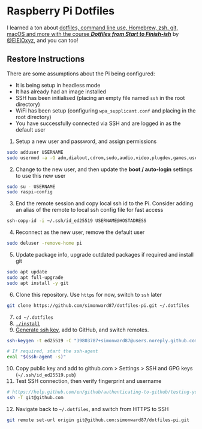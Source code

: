 # Raspberry Pi Dotfiles

I learned a ton about [dotfiles, command line use, Homebrew, zsh, git, macOS and more with the course **_Dotfiles from Start to Finish-ish_**](http://dotfiles.eieio.xyz/) by [@EIEIOxyz](https://twitter.com/EIEIOxyz/), and you can too!

## Restore Instructions

There are some assumptions about the Pi being configured: 

- It is being setup in headless mode
- It has already had an image installed
- SSH has been initialised (placing an empty file named `ssh` in the root directory)
- WiFi has been setup (configuring `wpa_supplicant.conf` and placing in the root directory)
- You have successfully connected via SSH and are logged in as the default user

1. Setup a new user and password, and assign permissions

```sh
sudo adduser USERNAME
sudo usermod -a -G adm,dialout,cdrom,sudo,audio,video,plugdev,games,users,input,netdev,gpio,i2c,spi USERNAME
```

2. Change to the new user, and then update the **boot / auto-login** settings to use this new user

```sh
sudo su - USERNAME
sudo raspi-config
```

3. End the remote session and copy local ssh id to the Pi. Consider adding an alias of the remote to local ssh config file for fast access

```sh
ssh-copy-id -i ~/.ssh/id_ed25519 USERNAME@HOSTADRESS
```

4. Reconnect as the new user, remove the default user

```sh
sudo deluser -remove-home pi
```

5. Update package info, upgrade outdated packages if required and install git

```sh
sudo apt update
sudo apt full-upgrade
sudo apt install -y git
```

6. Clone this repository. Use `https` for now, switch to `ssh` later

```sh
git clone https://github.com/simonward87/dotfiles-pi.git ~/.dotfiles
```

7. `cd ~/.dotfiles`
8. [`./install`](install)
9. [Generate ssh key](https://help.github.com/en/github/authenticating-to-github/connecting-to-github-with-ssh), add to GitHub, and switch remotes.

```sh
ssh-keygen -t ed25519 -C "39803787+simonward87@users.noreply.github.com"

# If required, start the ssh-agent
eval "$(ssh-agent -s)"
```

10. Copy public key and add to github.com > Settings > SSH and GPG keys (`~/.ssh/id_ed25519.pub`)
11. Test SSH connection, then verify fingerprint and username

```sh
# https://help.github.com/en/github/authenticating-to-github/testing-your-ssh-connection
ssh -T git@github.com
```

12. Navigate back to `~/.dotfiles`, and switch from HTTPS to SSH

```sh
git remote set-url origin git@github.com:simonward87/dotfiles-pi.git
```
